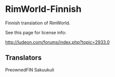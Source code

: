 # RimWorld-Finnish

Finnish translation of RimWorld.

See this page for license info:

http://ludeon.com/forums/index.php?topic=2933.0

## Translators

PreownedFIN
Sakuukuli
